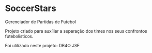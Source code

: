 SoccerStars
===========

Gerenciador de Partidas de Futebol

Projeto criado para auxíliar a separação dos times nos seus confrontos futebolisticos.


Foi utilizado neste projeto:
  DB4O
  JSF
